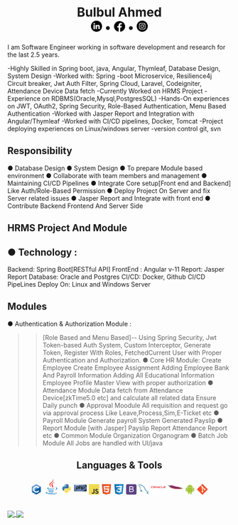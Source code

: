 
<h1 align = "center">Bulbul Ahmed<br> <a href = "https://www.linkedin.com/in/bdbulbul/" title = "Connect with me on LinkedIn"><img src = "images/linkedin.png" width = "25px" height = "25px"></a> • <a href = "https://www.facebook.com/bd.bulbul/" title = "Follow me on Facebook"><img src = "images/facebook-circular-logo.png" width = "25px" height = "24px"></a></a> •  <a href = "https://www.instagram.com/bd.bulbul.me/" title = "Follow me on Instagram"><img src = "images/instagram.png" width = "25px" height = "25px"></a></h1>


<p>
I am Software Engineer working in software development and research for the last 2.5 years.

-Highly Skilled in Spring boot, java, Angular, Thymleaf,  Database Design, System Design
-Worked with: Spring -boot Microservice, Resilience4j Circuit breaker, Jwt Auth Filter,   Spring Cloud, 
  Laravel, Codeigniter,  Attendance Device Data fetch
-Currently Worked on HRMS Project
-Experience on RDBMS(Oracle,Mysql,PostgresSQL)
-Hands-On experiences on JWT, OAuth2, Spring Security, Role-Based  Authentication, Menu Based 
   Authentication
-Worked with Jasper Report and Integration with Angular/Thymleaf
-Worked with CI/CD pipelines, Docker, Tomcat
-Project deploying experiences on Linux/windows server
-version control git, svn

Responsibility
---------------------------
● Database Design 
● System Design
● To prepare Module based environment
● Collaborate with team members and management
● Maintaining CI/CD Pipelines
● Integrate Core setup[Front end and Backend] Like Auth/Role-Based Permission
● Deploy Project On Server and fix Server related issues
● Jasper Report and Integrate with front end
● Contribute Backend Frontend And Server Side

HRMS Project And Module
-------------------------------
● Technology :
--------------------------------
Backend: Spring Boot[RESTful API]
FrontEnd : Angular v-11
Report: Jasper Report
Database: Oracle and Postgres
CI/CD: Docker, Github CI/CD PipeLines
Deploy On: Linux and Windows Server

Modules
-------------------------
● Authentication & Authorization Module : 
   >> [Role Based and Menu Based]-- Using Spring Security,
   >> Jwt Token-based Auth System,
   >> Custom Interceptor,
   >>  Generate Token, 
   >> Register With Roles,
   >>  FetchedCurrent User with Proper Authentication and Authorization. 
● Core HR Module:
   >> Create Employee
   >> Create Employee Assignment
   >> Adding Employee Bank And Payroll Information
   >> Adding All Educational Information
   >> Employee Profile Master View with proper authorization
● Attendance Module
  >> Data fetch from Attendance Device[zkTime5.0 etc] and calculate all related data
  >> Ensure Daily punch
● Approval Moodule
  >> All requisition and request go via approval process
  >> Like Leave,Process,Sim,E-Ticket etc
● Payroll Module
  >> Generate payroll
  >> System Generated Payslip
● Report Module [with Jasper]
  >> Payslip Report
  >> Attendance Report etc
● Common Module
  >> Organization Organogram
● Batch Job Module
 >> All Jobs are handled with UI/java

</p>



<h2 align = "center">Languages & Tools</h2>
<p align = "center"><img src = "images/language/c-original.svg" title="C" width = "24px"> <img src = "images/language/java-original.svg" title="java" width = "36px"> <img src = "images/language/python-original.svg" title="Python" width = "24px"> <img src = "images/language/php-original.svg" title="php" width = "30px"> <img src = "images/language/javascript-original.svg" title="JavaScript" width = "24px"> <img src = "images/language/html5-original.svg" title="HTML5" width = "24px"> <img src = "images/language/css3-original.svg" title="CSS3" width = "24px"> <img src = "images/language/bootstrap-plain.svg" title="Bootstrap" width = "24px"> <img src = "images/language/mysql-original.svg" title="MySQL" width = "24px"> <img src = "images/language/oracle-original.svg" title="Oracle" width = "34px"> <img src = "images/language/apache-original.svg" title="Apache" width = "34px"> <img src = "images/language/android-original.svg" title="Android" width = "24px">    <img src = "images/language/git-original.svg" title="Git" width = "24px">    </p>

<br>
<a href = "https://github.com/bulbul-deploy/github-readme-stats">
  <img src = "https://github-readme-stats.vercel.app/api/top-langs/?username=bulbul-deploy&layout=compact&theme=vue&langs_count=6" align = "center">
</a>

<a href = "https://github.com/bulbul-deploy/github-readme-stats">
  <img src = "https://github-readme-stats.vercel.app/api?username=bulbul-deploy&show_icons=true&count_private=true&theme=vue" align = "center">
</a>
